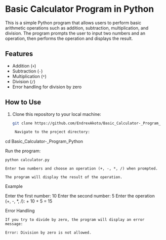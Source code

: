 # Basic Calculator Program in Python

This is a simple Python program that allows users to perform basic arithmetic operations such as addition, subtraction, multiplication, and division. The program prompts the user to input two numbers and an operation, then performs the operation and displays the result.

## Features

- Addition (`+`)
- Subtraction (`-`)
- Multiplication (`*`)
- Division (`/`)
- Error handling for division by zero

## How to Use

1. Clone this repository to your local machine:

   ```bash
   git clone https://github.com/EndrexAkoto/Basic_Calculator-_Program_Python.git

    Navigate to the project directory:

cd Basic_Calculator-_Program_Python

Run the program:

    python calculator.py

    Enter two numbers and choose an operation (+, -, *, /) when prompted.

    The program will display the result of the operation.

Example

Enter the first number: 10
Enter the second number: 5
Enter the operation (+, -, *, /): +
10 + 5 = 15

Error Handling

    If you try to divide by zero, the program will display an error message:

    Error: Division by zero is not allowed.
